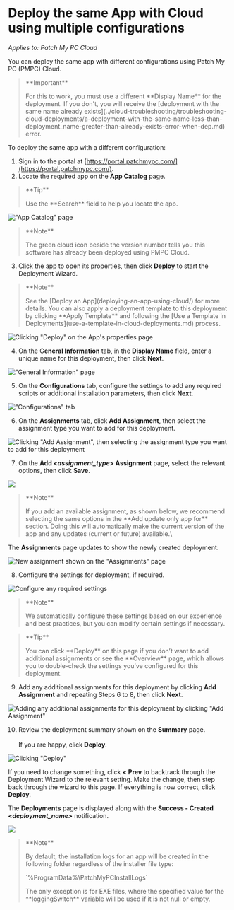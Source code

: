 # Deploy the same App with Cloud using multiple configurations

_Applies to: Patch My PC Cloud_

You can deploy the same app with different configurations using Patch My PC (PMPC) Cloud.

> \*\*Important\*\*
>
> For this to work, you must use a different \*\*Display Name\*\* for the deployment. If you don't, you will receive the \[deployment with the same name already exists]\(../cloud-troubleshooting/troubleshooting-cloud-deployments/a-deployment-with-the-same-name-less-than-deployment\_name-greater-than-already-exists-error-when-dep.md) error.

To deploy the same app with a different configuration:

1. Sign in to the portal at [https://portal.patchmypc.com/](https://portal.patchmypc.com/).
2. Locate the required app on the **App Catalog** page.

> \*\*Tip\*\*
>
> Use the \*\*Search\*\* field to help you locate the app.

!["App Catalog" page](/_images/image-(741).png)

> \*\*Note\*\*
>
> The green cloud icon beside the version number tells you this software has already been deployed using PMPC Cloud.

3. Click the app to open its properties, then click **Deploy** to start the Deployment Wizard.

> \*\*Note\*\*
>
> See the \[Deploy an App]\(deploying-an-app-using-cloud/) for more details. You can also apply a deployment template to this deployment by clicking \*\*Apply Template\*\* and following the \[Use a Template in Deployments]\(use-a-template-in-cloud-deployments.md) process.

![Clicking "Deploy" on the App's properties page](/_images/image-(487).png)

4. On the G**eneral Information** tab, in the **Display Name** field, enter a unique name for this deployment, then click **Next**.

!["General Information" page](/_images/image-(2615).png)

5. On the **Configurations** tab, configure the settings to add any required scripts or additional installation parameters, then click **Next**.

!["Configurations" tab](/_images/image-(2616).png)

6. On the **Assignments** tab, click **Add Assignment**, then select the assignment type you want to add for this deployment.

![Clicking "Add Assignment", then selecting the assignment type you want to add for this deployment](/_images/image-(2617).png)

7. On the **Add <**_**assignment\_type**_**> Assignment** page, select the relevant options, then click **Save**.

![](/_images/image-(2618).png)

> \*\*Note\*\*
>
> If you add an available assignment, as shown below, we recommend selecting the same options in the \*\*Add update only app for\*\* section. Doing this will automatically make the current version of the app and any updates (current or future) available.\\

The **Assignments** page updates to show the newly created deployment.

![New assignment shown on the "Assignments" page](/_images/image-(2619).png)

8. Configure the settings for deployment, if required.

![Configure any required settings](/_images/image-(2620).png)

> \*\*Note\*\*
>
> We automatically configure these settings based on our experience and best practices, but you can modify certain settings if necessary.

> \*\*Tip\*\*
>
> You can click \*\*Deploy\*\* on this page if you don’t want to add additional assignments or see the \*\*Overview\*\* page, which allows you to double-check the settings you’ve configured for this deployment.

9. Add any additional assignments for this deployment by clicking **Add Assignment** and repeating Steps 6 to 8, then click **Next**.

![Adding  any additional assignments for this deployment by clicking "Add Assignment"](/_images/image-(2621).png)

10. Review the deployment summary shown on the **Summary** page.\
    \
    If you are happy, click **Deploy**.

![Clicking "Deploy"](/_images/image-(2622).png)

If you need to change something, click **< Prev** to backtrack through the Deployment Wizard to the relevant setting. Make the change, then step back through the wizard to this page. If everything is now correct, click **Deploy**.

The **Deployments** page is displayed along with the **Success - Created&#x20;**_**\<deployment\_name>**_ notification.

![](/_images/image-(2624).png)

> \*\*Note\*\*
>
> By default, the installation logs for an app will be created in the following folder regardless of the installer file type:
>
> \`%ProgramData%\PatchMyPCInstallLogs\`
>
> The only exception is for EXE files, where the specified value for the \*\*loggingSwitch\*\* variable will be used if it is not null or empty.